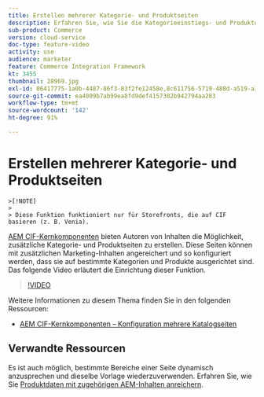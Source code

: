 ```yaml
---
title: Erstellen mehrerer Kategorie- und Produktseiten
description: Erfahren Sie, wie Sie die Kategorieeinstiegs- und Produktdetailseiten mit zielgerichteten Marketing-Inhalten bereichern.
sub-product: Commerce
version: cloud-service
doc-type: feature-video
activity: use
audience: marketer
feature: Commerce Integration Framework
kt: 3455
thumbnail: 28969.jpg
exl-id: 06417775-1a0b-4487-86f3-83f2fe12458e,8c611756-5719-488d-a519-a12c5c90c614
source-git-commit: ea4009b7ab99ea8fd9def4157302b942794aa283
workflow-type: tm+mt
source-wordcount: '142'
ht-degree: 91%

---
```


# Erstellen mehrerer Kategorie- und Produktseiten

    >[!NOTE]
    >
    > Diese Funktion funktioniert nur für Storefronts, die auf CIF basieren (z. B. Venia).

[AEM CIF-Kernkomponenten](https://github.com/adobe/aem-core-cif-components) bieten Autoren von Inhalten die Möglichkeit, zusätzliche Kategorie- und Produktseiten zu erstellen. Diese Seiten können mit zusätzlichen Marketing-Inhalten angereichert und so konfiguriert werden, dass sie auf bestimmte Kategorien und Produkte ausgerichtet sind. Das folgende Video erläutert die Einrichtung dieser Funktion.

>[!VIDEO](https://video.tv.adobe.com/v/28969/?quality=12)

Weitere Informationen zu diesem Thema finden Sie in den folgenden Ressourcen:

- [AEM CIF-Kernkomponenten – Konfiguration mehrere Katalogseiten](https://github.com/adobe/aem-core-cif-components/wiki/configuration#multi-catalog-page-template-configuration)

## Verwandte Ressourcen

Es ist auch möglich, bestimmte Bereiche einer Seite dynamisch anzusprechen und dieselbe Vorlage wiederzuverwenden. Erfahren Sie, wie Sie [Produktdaten mit zugehörigen AEM-Inhalten anreichern](./enrich-product-associated-content.md).

